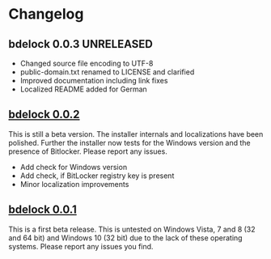 # Changelog

## bdelock 0.0.3 UNRELEASED

* Changed source file encoding to UTF-8 
* public-domain.txt renamed to LICENSE and clarified
* Improved documentation including link fixes
* Localized README added for German

## [bdelock 0.0.2](https://github.com/dleidert/bde-lock/releases/tag/v0.0.2)

This is still a beta version. The installer internals and localizations have been polished. Further the installer now tests for the Windows version and the presence of Bitlocker. Please report any issues.

* Add check for Windows version
* Add check, if BitLocker registry key is present
* Minor localization improvements

## [bdelock 0.0.1](https://github.com/dleidert/bde-lock/releases/tag/v0.0.1)

This is a first beta release. This is untested on Windows Vista, 7 and 8 (32 and 64 bit)  and Windows 10 (32 bit) due to the lack of these operating systems. Please report any issues you find.

